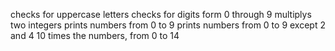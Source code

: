 checks for uppercase letters
checks for digits form 0 through 9
multiplys two integers
prints numbers from 0 to 9
prints numbers from 0 to 9 except 2 and 4
10 times the numbers, from 0 to 14
